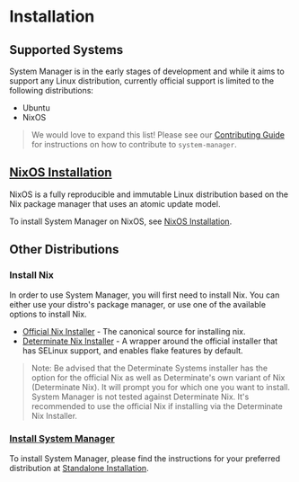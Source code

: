 # Installation

## Supported Systems

System Manager is in the early stages of development and while it aims to support any Linux
distribution, currently official support is limited to the following distributions:

- Ubuntu
- NixOS

> We would love to expand this list! Please see our [Contributing Guide](./contributing.md)
> for instructions on how to contribute to `system-manager`.

## [NixOS Installation](./installation/nixos.md)

NixOS is a fully reproducible and immutable Linux distribution based on the Nix package manager that uses an atomic update model.

To install System Manager on NixOS, see [NixOS Installation](./installation/nixos.md).

## Other Distributions

### Install Nix

In order to use System Manager, you will first need to install Nix.
You can either use your distro's package manager, or use one of the available options
to install Nix.

- [Official Nix Installer][official-installer] - The canonical source for installing nix.
- [Determinate Nix Installer][detsys-installer] - A wrapper around the official installer that has SELinux support, and enables flake features by default.

> Note: Be advised that the Determinate Systems installer has the option for the official
> Nix as well as Determinate's own variant of Nix (Determinate Nix). It will prompt you
> for which one you want to install. System Manager is not tested against Determinate Nix.
> It's recommended to use the official Nix if installing via the Determinate Nix Installer.

### [Install System Manager](./installation/standalone.md)

To install System Manager, please find the instructions for your preferred distribution at [Standalone Installation](./installation/standalone.md).

[detsys-installer]: https://github.com/DeterminateSystems/nix-installer
[official-installer]: https://nixos.org/download.html
